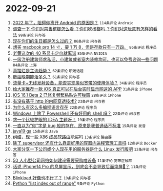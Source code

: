 # 2022-09-21

1. [2022 年了，阻碍你离开 Android 的原因是？](https://www.v2ex.com/t/881790) `114条评论` `Android`
1. [调查一下 你们对禁售槟榔怎么看 ？你们吃槟榔吗 ？你们对这玩意有怎样的看法](https://www.v2ex.com/t/881832) `99条评论` `问与答`
1. [现在你们的生日都是怎么过的？](https://www.v2ex.com/t/881820) `86条评论` `问与答`
1. [想买 macbook pro 14 寸，要 1 万 8，但是存款只有一万四。](https://www.v2ex.com/t/881852) `86条评论` `程序员`
1. [老黄这次的 40 系显卡定价就离谱](https://www.v2ex.com/t/881739) `85条评论` `NVIDIA`
1. [一级注册建筑师求私活，小建筑或者室内装修均可，也可以免费咨询一些问题](https://www.v2ex.com/t/881735) `84条评论` `上海`
1. [真摆烂是主流趋势？](https://www.v2ex.com/t/881792) `62条评论` `职场话题`
1. [肺癌晚期能活多久？](https://www.v2ex.com/t/881757) `61条评论` `问与答`
1. [流量卡+无线发射设备，能否实现类似宽带的使用体验？](https://www.v2ex.com/t/881876) `34条评论` `程序员`
1. [给大家推荐一款 iOS 真正可以在后台实时显示网速的 APP](https://www.v2ex.com/t/881823) `31条评论` `iPhone`
1. [iOS 16.1 Beta 2 已修复频繁粘贴许可弹窗](https://www.v2ex.com/t/881736) `28条评论` `iPhone`
1. [有没有基于 http 的内网穿透技术?](https://www.v2ex.com/t/881734) `23条评论` `问与答`
1. [为什么有这么多编程语言存在](https://www.v2ex.com/t/881829) `22条评论` `程序员`
1. [Windows 上除了 Powershell 还有好用的 shell 吗？](https://www.v2ex.com/t/881741) `22条评论` `问与答`
1. [求一个比较护眼的 IDEA 主题呀！](https://www.v2ex.com/t/881862) `19条评论` `程序员`
1. [一直以为“你”字是 bug 般的存在，原来是我普通话不标准](https://www.v2ex.com/t/881879) `15条评论` `发音`
1. [java19 ga](https://www.v2ex.com/t/881738) `15条评论` `Java`
1. [纠结，现一些 X86 成品软路由能买吗](https://www.v2ex.com/t/881874) `13条评论` `路由器`
1. [除了 supervisor 还有什么靠谱好用的容器内进程管理工具吗](https://www.v2ex.com/t/881860) `12条评论` `Docker`
1. [大家分享一下公司或个人现在用的服务器是什么 Linux 发行版吧](https://www.v2ex.com/t/881742) `12条评论` `问与答`
1. [50 人小型公司网络如何建设需要采购啥设备](https://www.v2ex.com/t/881885) `11条评论` `宽带症候群`
1. [话说 iPhone14 Pro 的息屏显示，到底会不会导致后面烧屏🤔？](https://www.v2ex.com/t/881758) `11条评论` `iPhone`
1. [Blinkload 好像也不行了？](https://www.v2ex.com/t/881825) `10条评论` `问与答`
1. [Python "list index out of range"](https://www.v2ex.com/t/881893) `9条评论` `Python`
